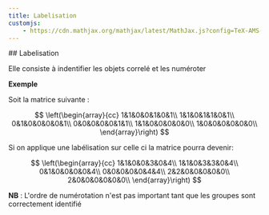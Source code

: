 ```yaml
---
title: Labelisation
customjs:
    - https://cdn.mathjax.org/mathjax/latest/MathJax.js?config=TeX-AMS-MML_HTMLorMML
---
```


<!-- dilatation_erosion.html -->
  <head>
    <meta charset="utf-8">
   <script type="text/javascript" src="https://cdn.mathjax.org/mathjax/latest/MathJax.js?config=TeX-AMS-MML_HTMLorMML"></script> 
  </head>
## Labelisation

Elle consiste à indentifier les objets correlé et les numéroter

**Exemple**

Soit la matrice suivante :

$$
\left(\begin{array}{cc}
1&1&0&0&1&0&1\\
1&1&0&1&1&0&1\\
0&1&0&0&0&0&1\\
0&0&0&0&0&1&1\\
1&1&0&0&0&0&0\\
1&0&0&0&0&0&0\\
\end{array}\right)
$$

Si on applique une labélisation sur celle ci la matrice pourra devenir:

$$
\left(\begin{array}{cc}
1&1&0&0&3&0&4\\
1&1&0&3&3&0&4\\
0&1&0&0&0&0&4\\
0&0&0&0&0&4&4\\
2&2&0&0&0&0&0\\
2&0&0&0&0&0&0\\
\end{array}\right)
$$

**NB** : L'ordre de numérotation n'est pas important tant que les groupes sont
correctement identifié
